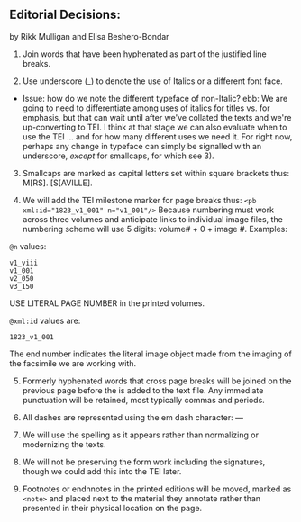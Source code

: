 ## Editorial Decisions:
by Rikk Mulligan and Elisa Beshero-Bondar

1) Join words that have been hyphenated as part of the justified line breaks.

2) Use underscore (_) to denote the use of Italics or a different font face.
* Issue: how do we note the different typeface of non-Italic? 
ebb: We are going to need to differentiate among uses of italics for titles vs. for emphasis, but that can wait until after we've collated the texts and we're up-converting to TEI. I think at that stage we can also 
evaluate when to use the TEI <hi rend="WhateverTypeFace">...</hi> and for how many different uses we need it. For right now, perhaps any change in typeface can simply be signalled with an underscore, 
*except* for smallcaps, for which see 3).

3) Smallcaps are marked as capital letters set within square brackets thus: M[RS]. [S[AVILLE].

4) We will add the TEI milestone marker for page breaks thus: `<pb xml:id="1823_v1_001" n="v1_001"/>`
Because numbering must work across three volumes and anticipate links to individual image files, the numbering scheme will use 5 digits: volume# + 0 + image #. 
Examples: 

`@n` values:
````
v1_viii
v1_001
v2_050
v3_150
````
USE LITERAL PAGE NUMBER in the printed volumes.

`@xml:id` values are:
````
1823_v1_001
````
The end number indicates the literal image object made from the imaging of the facsimile we are working with.

5) Formerly hyphenated words that cross page breaks will be joined on the previous page before the <pb> is added to the text file. Any immediate punctuation will be retained, most typically commas and periods.

6) All dashes are represented using the em dash character: —  

7) We will use the spelling as it appears rather than normalizing or modernizing the texts.

8) We will not be preserving the form work including the signatures, though we could add this into the TEI later.

9) Footnotes or endnnotes in the printed editions will be moved, marked as `<note>` and placed next to the material they annotate rather than presented in their physical location on the page. 
